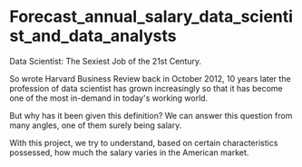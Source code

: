 # Forecast_annual_salary_data_scientist_and_data_analysts

Data Scientist: The Sexiest Job of the 21st Century.

So wrote Harvard Business Review back in October 2012, 10 years later the profession of data scientist has grown increasingly so that it has become one of the most in-demand in today's working world.

But why has it been given this definition? We can answer this question from many angles, one of them surely being salary.

With this project, we try to understand, based on certain characteristics possessed, how much the salary varies in the American market.
